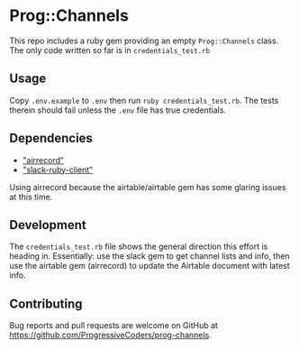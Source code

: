 # Prog::Channels

This repo includes a ruby gem providing an empty `Prog::Channels` class. The only code written so far is in `credentials_test.rb`

## Usage

Copy `.env.example` to `.env` then run `ruby credentials_test.rb`. The tests therein should fail unless the `.env` file has true credentials.

## Dependencies

- ["airrecord"](https://github.com/sirupsen/airrecord)
- ["slack-ruby-client"](https://github.com/slack-ruby/slack-ruby-client)

Using airrecord because the airtable/airtable gem has some glaring issues at this time.

## Development

The `credentials_test.rb` file shows the general direction this effort is heading in. Essentially: use the slack gem to get channel lists and info,
then use the airtable gem (airrecord) to update the Airtable document with latest info.

## Contributing

Bug reports and pull requests are welcome on GitHub at https://github.com/ProgressiveCoders/prog-channels.
